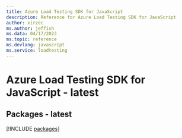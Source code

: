 ```yaml
---
title: Azure Load Testing SDK for JavaScript
description: Reference for Azure Load Testing SDK for JavaScript
author: xirzec
ms.author: jeffish
ms.data: 04/17/2023
ms.topic: reference
ms.devlang: javascript
ms.service: loadtesting
---
```

# Azure Load Testing SDK for JavaScript - latest
## Packages - latest
[!INCLUDE [packages](load-testing-index.md)]
